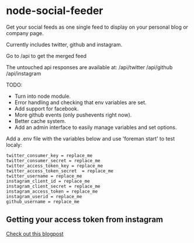 node-social-feeder
====================

Get your social feeds as one single feed to display on your personal blog or company page.

Currently includes twitter, github and instagram.

Go to /api to get the merged feed

The untouched api responses are available at:
/api/twitter /api/github /api/instagram

TODO: 
* Turn into node module.
* Error handling and checking that env variables are set.
* Add support for facebook.
* More github events (only pushevents right now).
* Better cache system.
* Add an admin interface to easily manage variables and set options.

Add a .env file with the variables below and use 'foreman start' to test localy:

    twitter_consumer_key = replace_me
    twitter_consumer_secret = replace_me
    twitter_access_token_key = replace_me
    twitter_access_token_secret  = replace_me
    twitter_username = replace_me
    instagram_client_id = replace_me
    instagram_client_secret = replace_me
    instagram_access_token = replace_me
    instagram_userid = replace_me
    github_username = replace_me

## Getting your access token from instagram

[Check out this blogpost](http://dmolsen.com/2013/04/05/generating-access-tokens-for-instagram/)
